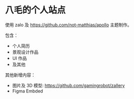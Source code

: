 # 八毛的个人站点

使用 zalo 及 https://github.com/not-matthias/apollo 主题制作。

包含：

* 个人简历
* 景观设计作品
* UI 作品
* 及其他


其他新增内容：

* 图片及 3D 模型: https://github.com/gamingrobot/zallery
* Figma Embded

